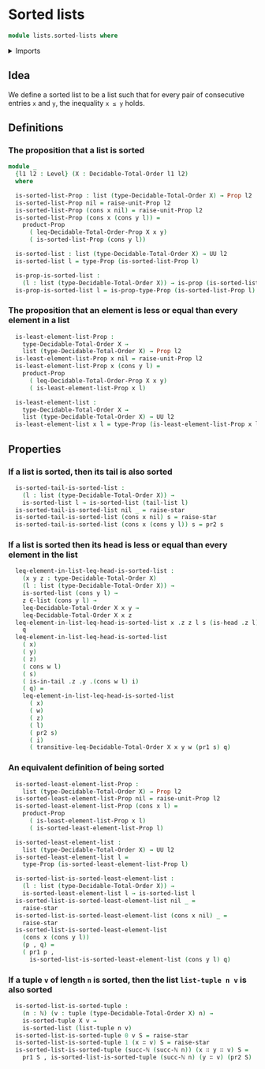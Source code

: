 # Sorted lists

```agda
module lists.sorted-lists where
```

<details><summary>Imports</summary>

```agda
open import elementary-number-theory.natural-numbers

open import foundation.dependent-pair-types
open import foundation.propositions
open import foundation.unit-type
open import foundation.universe-levels

open import linear-algebra.tuples

open import lists.arrays
open import lists.lists
open import lists.sorted-tuples

open import order-theory.decidable-total-orders
```

</details>

## Idea

We define a sorted list to be a list such that for every pair of consecutive
entries `x` and `y`, the inequality `x ≤ y` holds.

## Definitions

### The proposition that a list is sorted

```agda
module _
  {l1 l2 : Level} (X : Decidable-Total-Order l1 l2)
  where

  is-sorted-list-Prop : list (type-Decidable-Total-Order X) → Prop l2
  is-sorted-list-Prop nil = raise-unit-Prop l2
  is-sorted-list-Prop (cons x nil) = raise-unit-Prop l2
  is-sorted-list-Prop (cons x (cons y l)) =
    product-Prop
      ( leq-Decidable-Total-Order-Prop X x y)
      ( is-sorted-list-Prop (cons y l))

  is-sorted-list : list (type-Decidable-Total-Order X) → UU l2
  is-sorted-list l = type-Prop (is-sorted-list-Prop l)

  is-prop-is-sorted-list :
    (l : list (type-Decidable-Total-Order X)) → is-prop (is-sorted-list l)
  is-prop-is-sorted-list l = is-prop-type-Prop (is-sorted-list-Prop l)
```

### The proposition that an element is less or equal than every element in a list

```agda
  is-least-element-list-Prop :
    type-Decidable-Total-Order X →
    list (type-Decidable-Total-Order X) → Prop l2
  is-least-element-list-Prop x nil = raise-unit-Prop l2
  is-least-element-list-Prop x (cons y l) =
    product-Prop
      ( leq-Decidable-Total-Order-Prop X x y)
      ( is-least-element-list-Prop x l)

  is-least-element-list :
    type-Decidable-Total-Order X →
    list (type-Decidable-Total-Order X) → UU l2
  is-least-element-list x l = type-Prop (is-least-element-list-Prop x l)
```

## Properties

### If a list is sorted, then its tail is also sorted

```agda
  is-sorted-tail-is-sorted-list :
    (l : list (type-Decidable-Total-Order X)) →
    is-sorted-list l → is-sorted-list (tail-list l)
  is-sorted-tail-is-sorted-list nil _ = raise-star
  is-sorted-tail-is-sorted-list (cons x nil) s = raise-star
  is-sorted-tail-is-sorted-list (cons x (cons y l)) s = pr2 s
```

### If a list is sorted then its head is less or equal than every element in the list

```agda
  leq-element-in-list-leq-head-is-sorted-list :
    (x y z : type-Decidable-Total-Order X)
    (l : list (type-Decidable-Total-Order X)) →
    is-sorted-list (cons y l) →
    z ∈-list (cons y l) →
    leq-Decidable-Total-Order X x y →
    leq-Decidable-Total-Order X x z
  leq-element-in-list-leq-head-is-sorted-list x .z z l s (is-head .z l) q =
    q
  leq-element-in-list-leq-head-is-sorted-list
    ( x)
    ( y)
    ( z)
    ( cons w l)
    ( s)
    ( is-in-tail .z .y .(cons w l) i)
    ( q) =
    leq-element-in-list-leq-head-is-sorted-list
      ( x)
      ( w)
      ( z)
      ( l)
      ( pr2 s)
      ( i)
      ( transitive-leq-Decidable-Total-Order X x y w (pr1 s) q)
```

### An equivalent definition of being sorted

```agda
  is-sorted-least-element-list-Prop :
    list (type-Decidable-Total-Order X) → Prop l2
  is-sorted-least-element-list-Prop nil = raise-unit-Prop l2
  is-sorted-least-element-list-Prop (cons x l) =
    product-Prop
      ( is-least-element-list-Prop x l)
      ( is-sorted-least-element-list-Prop l)

  is-sorted-least-element-list :
    list (type-Decidable-Total-Order X) → UU l2
  is-sorted-least-element-list l =
    type-Prop (is-sorted-least-element-list-Prop l)

  is-sorted-list-is-sorted-least-element-list :
    (l : list (type-Decidable-Total-Order X)) →
    is-sorted-least-element-list l → is-sorted-list l
  is-sorted-list-is-sorted-least-element-list nil _ =
    raise-star
  is-sorted-list-is-sorted-least-element-list (cons x nil) _ =
    raise-star
  is-sorted-list-is-sorted-least-element-list
    (cons x (cons y l))
    (p , q) =
    ( pr1 p ,
      is-sorted-list-is-sorted-least-element-list (cons y l) q)
```

### If a tuple `v` of length `n` is sorted, then the list `list-tuple n v` is also sorted

```agda
  is-sorted-list-is-sorted-tuple :
    (n : ℕ) (v : tuple (type-Decidable-Total-Order X) n) →
    is-sorted-tuple X v →
    is-sorted-list (list-tuple n v)
  is-sorted-list-is-sorted-tuple 0 v S = raise-star
  is-sorted-list-is-sorted-tuple 1 (x ∷ v) S = raise-star
  is-sorted-list-is-sorted-tuple (succ-ℕ (succ-ℕ n)) (x ∷ y ∷ v) S =
    pr1 S , is-sorted-list-is-sorted-tuple (succ-ℕ n) (y ∷ v) (pr2 S)
```
